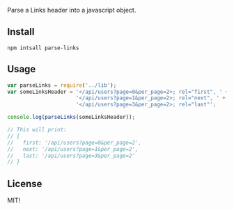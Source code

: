 Parse a Links header into a javascript object.

## Install

    npm intsall parse-links

## Usage

~~~javascript
var parseLinks = require('../lib');
var someLinksHeader = '</api/users?page=0&per_page=2>; rel="first", ' +
                      '</api/users?page=1&per_page=2>; rel="next", ' +
                      '</api/users?page=3&per_page=2>; rel="last"';

console.log(parseLinks(someLinksHeader));

// This will print:
// { 
//   first: '/api/users?page=0&per_page=2',
//   next: '/api/users?page=1&per_page=2',
//   last: '/api/users?page=3&per_page=2' 
// }
~~~

## License

MIT!